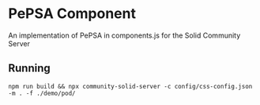 # PePSA Component

An implementation of PePSA in components.js for the Solid Community Server

## Running

`npm run build && npx community-solid-server -c config/css-config.json -m . -f ./demo/pod/`
